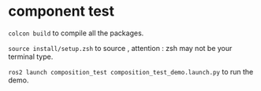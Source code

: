 # component test

`colcon build`  to compile all the packages.

`source install/setup.zsh` to source , attention : zsh may not be your terminal type.

`ros2 launch composition_test composition_test_demo.launch.py` to run the demo.